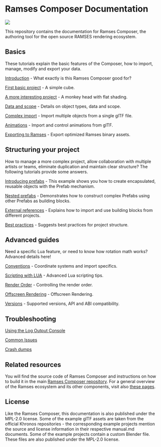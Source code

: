 <!--
SPDX-License-Identifier: MPL-2.0

This file is part of Ramses Composer
(see https://github.com/COVESA/ramses-composer-docs).

This Source Code Form is subject to the terms of the Mozilla Public License, v. 2.0.
If a copy of the MPL was not distributed with this file, You can obtain one at http://mozilla.org/MPL/2.0/.
-->
# Ramses Composer Documentation

![](ramses-composer-logo.png)

This repository contains the documentation for Ramses Composer, the authoring tool for the open source RAMSES rendering ecosystem.

## Basics

These tutorials explain the basic features of the Composer, how to import, manage, modify and export
your data.

[Introduction](introduction/manual.md) - What exactly is this Ramses Composer good for?

[First basic project](./hello_world/manual.md) - A simple cube.

[A more interesting project](./monkey/manual.md) - A monkey head with flat shading.

[Data and scope](./data_and_scopes/manual.md) - Details on object types, data and scope.

[Complex import](./complex_import/manual.md) - Import multiple objects from a single glTF file.

[Animations](./animations/manual.md) - Import and control animations from glTF.

[Exporting to Ramses](./export/manual.md) - Export optimized Ramses binary assets.

## Structuring your project

How to manage a more complex project, allow collaboration with multiple artists or teams,
eliminate duplication and maintain clear structure? The following tutorials provide some answers.

[Introducing prefabs](prefabs/manual.md) - This example shows you how to create encapsulated, reusable objects with the Prefab mechanism.

[Nested prefabs](nested_prefabs/manual.md) - Demonstrates how to construct complex Prefabs using other Prefabs as building blocks.

[External references](external_references/manual.md) - Explains how to import and use building blocks from different projects.

[Best practices](./best_practices/manual.md) - Suggests best practices for project structure.

## Advanced guides

Need a specific Lua feature, or need to know how rotation math works? Advanced details here!

[Conventions](./conventions/manual.md) - Coordinate systems and import specifics.

[Scripting with LUA](./lua_syntax/manual.md) - Advanced Lua scripting tips.

[Render Order](./ordering/manual.md) - Controlling the render order.

[Offscreen Rendering](./offscreen/manual.md) - Offscreen Rendering.

[Versions](./versions/manual.md) - Supported versions, API and ABI compatibility.

## Troubleshooting

[Using the Log Output Console](using_log_console/manual.md)

[Common Issues](common_issues/manual.md)

[Crash dumps](crash_dumps/manual.md)


## Related resources

You will find the source code of Ramses Composer and instructions on how to build it in the main [Ramses Composer repository](https://github.com/COVESA/ramses-composer). For a general overview of the Ramses ecosystem and its other components, visit
also [these pages](https://ramses-sdk.readthedocs.io/).

## License

Like the Ramses Composer, this documentation is also published under the MPL-2.0 license.
Some of the example glTF assets are taken from the official Khronos repositories - the corresponding
example projects mention the source and license information in their respective manual.md documents.
Some of the example projects contain a custom Blender file. These files are also published under the MPL-2.0 license.
